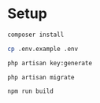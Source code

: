 # Setup

```bash
composer install

cp .env.example .env

php artisan key:generate

php artisan migrate

npm run build
```
